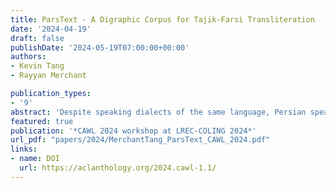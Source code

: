 ```yaml
---
title: ParsText - A Digraphic Corpus for Tajik-Farsi Transliteration
date: '2024-04-19'
draft: false
publishDate: '2024-05-19T07:00:00+00:00'
authors:
- Kevin Tang
- Rayyan Merchant

publication_types:
- '9'
abstract: 'Despite speaking dialects of the same language, Persian speakers from Tajikistan cannot read Persian texts from Iran and Afghanistan. This is due to the fact that Tajik Persian is written in the Tajik-Cyrillic script, while Iranian and Afghan Persian are written in the Perso-Arabic script. As the formal registers of these dialects all maintain high levels of mutual intelligibility with each other, machine transliteration has been proposed as a more practical and appropriate solution than machine translation. Unfortunately, Persian texts written in both scripts are much more common in print in Tajikistan than online. This paper introduces a novel corpus meant to remedy that gap: ParsText. ParsText contains 2,813 Persian sentences written in both Tajik-Cyrillic and Perso-Arabic manually collected from blog pages and news articles online. This paper presents the need for such a corpus, previous and related work, data collection and alignment procedures, corpus statistics, and discusses directions for future work.'
featured: true
publication: '*CAWL 2024 workshop at LREC-COLING 2024*'
url_pdf: "papers/2024/MerchantTang_ParsText_CAWL_2024.pdf"
links:
- name: DOI
  url: https://aclanthology.org/2024.cawl-1.1/
---
```

